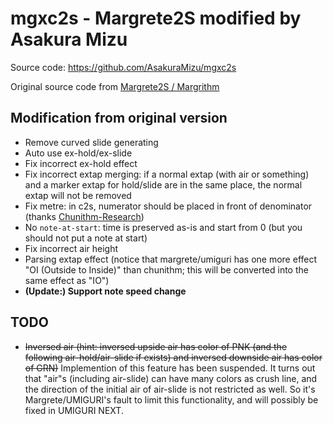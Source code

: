 # mgxc2s - Margrete2S modified by Asakura Mizu

Source code: https://github.com/AsakuraMizu/mgxc2s

Original source code from [Margrete2S / Margrithm](https://margrithm.girlsband.party/)

## Modification from original version

- Remove curved slide generating
- Auto use ex-hold/ex-slide
- Fix incorrect ex-hold effect
- Fix incorrect extap merging: if a normal extap (with air or something) and a marker extap for hold/slide are in the same place, the normal extap will not be removed
- Fix metre: in c2s, numerator should be placed in front of denominator (thanks [Chunithm-Research](https://github.com/Suprnova/Chunithm-Research/blob/main/Charting.md))
- No `note-at-start`: time is preserved as-is and start from 0 (but you should not put a note at start)
- Fix incorrect air height
- Parsing extap effect (notice that margrete/umiguri has one more effect "OI (Outside to Inside)" than chunithm; this will be converted into the same effect as "IO")
- **(Update:) Support note speed change**

## TODO

- ~~Inversed air (hint: inversed upside air has color of PNK (and the following air-hold/air-slide if exists) and inversed downside air has color of GRN)~~
  Implemention of this feature has been suspended. It turns out that "air"s (including air-slide) can have many colors as crush line, and the direction of the initial air of air-slide is not restricted as well. So it's Margrete/UMIGURI's fault to limit this functionality, and will possibly be fixed in UMIGURI NEXT.
